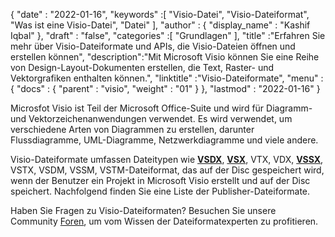 {
  "date" : "2022-01-16",
  "keywords" :[ "Visio-Datei", "Visio-Dateiformat", "Was ist eine Visio-Datei", "Datei" ],
  "author" : {
    "display_name" : "Kashif Iqbal"
},
  "draft" : "false",
  "categories" :[ "Grundlagen" ],
  "title" :"Erfahren Sie mehr über Visio-Dateiformate und APIs, die Visio-Dateien öffnen und erstellen können",
  "description":"Mit Microsoft Visio können Sie eine Reihe von Design-Layout-Dokumenten erstellen, die Text, Raster- und Vektorgrafiken enthalten können.",
  "linktitle" :"Visio-Dateiformate",
  "menu" : {
    "docs" : {
      "parent" : "visio",
      "weight" : "01"
}
},
  "lastmod" : "2022-01-16"
}

Microsfot Visio ist Teil der Microsoft Office-Suite und wird für Diagramm- und Vektorzeichenanwendungen verwendet. Es wird verwendet, um verschiedene Arten von Diagrammen zu erstellen, darunter Flussdiagramme, UML-Diagramme, Netzwerkdiagramme und viele andere.

Visio-Dateiformate umfassen Dateitypen wie **[VSDX](/de/visio/vsdx/)**, **[VSX](/de/visio/vsx/)**, VTX, VDX, **[VSSX](/de/visio/vssx/)**, VSTX, VSDM, VSSM, VSTM-Dateiformat, das auf der Disc gespeichert wird, wenn der Benutzer ein Projekt in Microsoft Visio erstellt und auf der Disc speichert. Nachfolgend finden Sie eine Liste der Publisher-Dateiformate.

Haben Sie Fragen zu Visio-Dateiformaten? Besuchen Sie unsere Community [Foren](https://forum.fileformat.com/c/visio/31), um vom Wissen der Dateiformatexperten zu profitieren.

